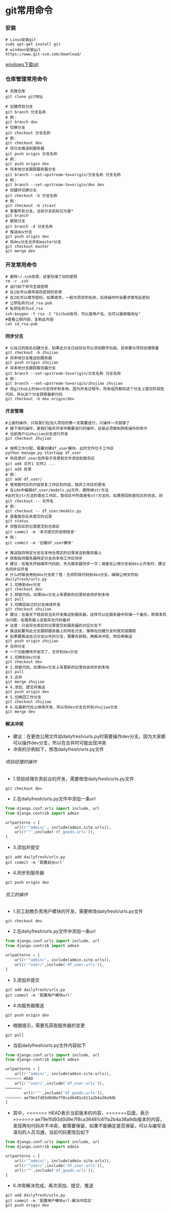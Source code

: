 # git常用命令

### 安装

```shell
# Linux安装git
sudo apt-get install git
# windows安装git
https://www.git-scm.com/download/
```

[windows下载git](https://www.git-scm.com/download/)

### 仓库管理常用命令

```shell
# 克隆仓库
git clone git地址

# 创建项目分支
git branch 分支名称
# 例：
git branch dev
# 切换分支
git checkout 分支名称
# 例：
git checkout dev
# 将分支推送到服务器
git push origin 分支名称
# 例：
git push origin dev
# 将本地分支跟踪服务器分支
git branch --set-upstream-to=origin/分支名称 分支名称
# 例：
git branch --set-upstream-to=origin/dev dev
# 创建并切换分支
git checkout -b 分支名称
# 例：
git checkout -b itcast
# 查看所有分支，当前分支前标记为星*
git branch
# 删除分支
git branch -d 分支名称
# 推送dev分支
git push origin dev
# 将dev分支合并到master分支
git checkout master
git merge dev

```

### 开发常用命令

```shell
# 删除~/.ssh目录，这里存储了旧的密钥
rm -r .ssh
# 运行如下命令生成密钥
# 在1处可以填写保存密钥的目录
# 在2处可以填写密码，如果填写，一般为项目的名称，后续操作时会要求填写此密码
# 公钥名称为id_rsa.pub
# 私钥名称为id_rsa
ssh-keygen -t rsa -C "Github账号，可以是用户名，也可以是邮箱地址"
#查看公钥内容，复制此内容
cat id_rsa.pub
```



#### 同步分支

```shell
# 以自己的姓名创建分支，如果此分支已经存在可以添加数字后缀，具体要与项目经理商量
git checkout -b zhujiao
# 将本地分支推送到服务器
git push origin zhujiao
# 将本地分支跟踪服务器分支
git branch --set-upstream-to=origin/分支名称 分支名称
# 例：
git branch --set-upstream-to=origin/zhujiao zhujiao
# 将github上的dev分支同步到本地，因为开发过程中，所有组员都向这个分支上提交阶段性代码，并从这个分支获取最新代码
git checkout -b dev origin/dev
```

#### 开发管理

```shell
#上面的操作，只有我们在加入项目的第一天需要进行，只操作一次就够了
# 接下来的操作，是我们每天开发中都要进行的操作，这是必须做到熟练操作的命令
# 当前用户以zhujiao分支进行开发
git checkout zhujiao

# 按照工作分配，需要创建df_user模块，此时文件位于工作区
python manage.py startapp df_user
# 将目录df_user及所有子目录和文件添加到暂存区
git add 文件1 文件2 ...
git add 目录
# 例：
git add df_user/
# 使用暂时区的内容恢复工作区的内容，放弃工作区的更改
# 在ide中编辑df_user/models.py文件，删除掉str方法
#此时无str方法的类在工作区，暂存区中的类是有str方法的，如果想回到暂存区的状态，则
git checkout -- 文件名
# 例：
git checkout -- df_user/models.py
# 查看暂存区未提交的记录
git status
# 将暂存区的记录提交到仓库区
git commit -m '本次提交的说明信息'
# 例：
git commit -m '创建df_user模块'

# 推送指将特定分支在本地仓库区的记录发送到服务器上
# 获取指将服务器特定分支向本地工作区同步
# 建议：在每天开始编写代码前，先与服务器同步一次；或者在公用分支如dev上开发时，建议先同步后开发
# 什么时候会用到dev分支呢？答：合并阶段代码到dev分支，编辑公用文件如dailyfresh/urls.py
# 1.切换到dev分支
git checkout dev
# 2.获取代码，如果dev分支上有更新的记录则会同步到本地
git pull
# 3.切换回自己的分支继续开发
git checkout zhujiao
# 建议：在每天下班前将当天开发推送到服务器，这样可以在服务器中存储一个备份，即使本机出问题，在服务器上还能存在代码备份
# 注意：只会将仓库区的记录提交到服务器的对应分支下
# 推送前要将此分支跟踪服务器上的同名分支，推荐在创建分支时就完成跟踪
# 如果要推送自己分支以外的分支，需要先获取，再解决冲突，然后再推送
git push origin zhujiao
# 合并分支
# 一个功能模块开发完了，合并到dev分支
# 1.切换到dev分支
git checkout dev
# 2.获取代码，如果dev分支上有更新的记录则会同步到本地
git pull
# 3.合并
git merge zhujiao
# 4.添加、提交并推送
git push origin dev
# 5.切换回工作分支
git checkout zhujiao
# 6.在最新代码上继续开发，所以将dev分支合并到zhujiao分支
git merge dev

```

#### 解决冲突

- 建议：在更改公用文件如dailyfresh/urls.py时需要操作dev分支，因为大家都可以操作dev分支，所以在合并时可能出现冲突
- 冲突的示例如下，修改dailyfresh/urls.py文件

###### 项目经理的操作

- 1.项目经理负责前台的开发，需要修改dailyfresh/urls.py文件

```shell
git checkout dev
```

- 2.在dailyfresh/urls.py文件中添加一条url

```python
from django.conf.urls import include, url
from django.contrib import admin

urlpatterns = [
    url(r'^admin/', include(admin.site.urls)),
    url(r'^',include('df_goods.urls')),
]
```

- 3.添加并提交

```shell
git add dailyfresh/urls.py
git commit -m '配置前台url'
```

- 4.同步到服务器

```shell
git push origin dev
```

###### 员工的操作

- 1.员工助教负责用户模块的开发，需要修改dailyfresh/urls.py文件

```
git checkout dev
```

- 2.在dailyfresh/urls.py文件中添加一条url

```python
from django.conf.urls import include, url
from django.contrib import admin

urlpatterns = [
    url(r'^admin/', include(admin.site.urls)),
    url(r'^user/',include('df_user.urls')),
]
```

- 3.添加并提交

```shell
git add dailyfresh/urls.py
git commit -m '配置用户模块url'
```

- 4.向服务器推送

```shell
git push origin dev
```

- 根据提示，需要先获取服务器的变更

```shell
git pull
```

- 当前dailyfresh/urls.py文件内容如下

```python
from django.conf.urls import include, url
from django.contrib import admin

urlpatterns = [
    url(r'^admin/', include(admin.site.urls)),
<<<<<<< HEAD
    url(r'^user/',include('df_user.urls')),
=======
        url(r'^',include('df_goods.urls')),
>>>>>>> ae79e1fd93d0d9e7f8ca36481c611a2b4a38a9db
]
```

- 其中，<<<<<<< HEAD表示当前版本的内容，=======后面，表示>>>>>>> ae79e1fd93d0d9e7f8ca36481c611a2b4a38a9db版本的内容，发现两句代码并不冲突，都需要保留，如果不能确定是否保留，可以与编写该语句的人员沟通，当前代码更改后如下

```python
from django.conf.urls import include, url
from django.contrib import admin

urlpatterns = [
    url(r'^admin/', include(admin.site.urls)),
    url(r'^user/',include('df_user.urls')),
    url(r'^',include('df_goods.urls')),
]
```

- 6.冲突解决完成，再次添加、提交、推送

```shell
git add dailyfresh/urls.py
git commit -m '配置用户模块url-解决冲突后'
git push origin dev
```